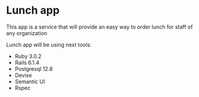 # Lunch app

This app is a service that will provide an easy way to order lunch for staff of any organization

Lunch app will be using next tools:

* Ruby 3.0.2
* Rails 6.1.4
* Postgresql 12.8
* Devise
* Semantic UI
* Rspec
